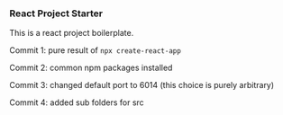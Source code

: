 ### React Project Starter

This is a react project boilerplate.

Commit 1: pure result of `npx create-react-app`

Commit 2: common npm packages installed

Commit 3: changed default port to 6014 (this choice is purely arbitrary)

Commit 4: added sub folders for src
